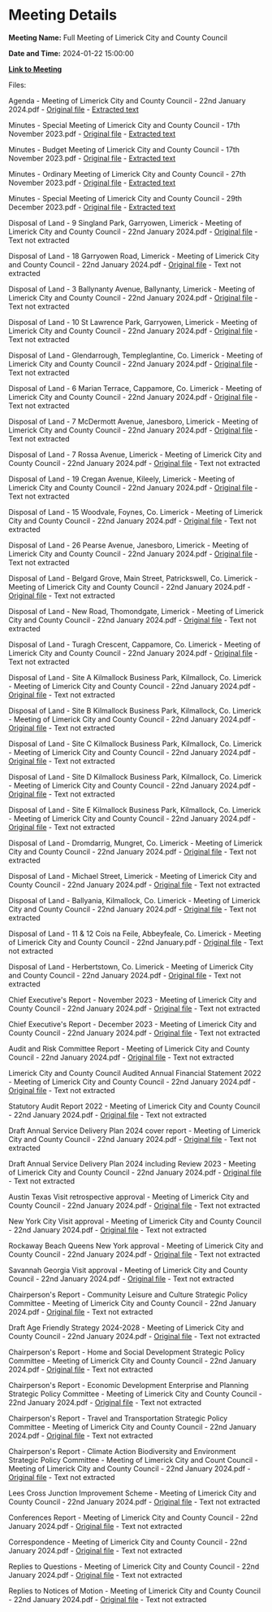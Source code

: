 # Meeting Details

**Meeting Name:** Full Meeting of Limerick City and County Council

**Date and Time:** 2024-01-22 15:00:00

**[Link to Meeting](https://www.limerick.ie/council/whats-on/full-meeting-of-limerick-city-and-county-council-5)**

Files: 

Agenda - Meeting of Limerick City and County Council - 22nd January 2024.pdf - [Original file](https://www.limerick.ie/sites/default/files/media/documents/2024-01/00-agenda-meeting-of-limerick-city-and-county-council-22nd-january-2024.pdf) - [Extracted text](./Agenda%20-%20Meeting%20of%20Limerick%20City%20and%20County%20Council%20-%2022nd%20January%202024.md)

Minutes - Special Meeting of Limerick City and County Council - 17th November 2023.pdf - [Original file](https://www.limerick.ie/sites/default/files/media/documents/2024-01/01-a-minutes-special-meeting-limerick-city-and-county-council-17.11.2023.pdf) - [Extracted text](./Minutes%20-%20Special%20Meeting%20of%20Limerick%20City%20and%20County%20Council%20-%2017th%20November%202023.md)

Minutes - Budget Meeting of Limerick City and County Council - 17th November 2023.pdf - [Original file](https://www.limerick.ie/sites/default/files/media/documents/2024-01/01-b-minutes-budget-meeting-limerick-city-and-county-council-17.11.2023.pdf) - [Extracted text](./Minutes%20-%20Budget%20Meeting%20of%20Limerick%20City%20and%20County%20Council%20-%2017th%20November%202023.md)

Minutes - Ordinary Meeting of Limerick City and County Council - 27th November 2023.pdf - [Original file](https://www.limerick.ie/sites/default/files/media/documents/2024-01/01-c-minutes-ordinary-meeting-limerick-city-and-county-council-27.11.2023.pdf) - [Extracted text](./Minutes%20-%20Ordinary%20Meeting%20of%20Limerick%20City%20and%20County%20Council%20-%2027th%20November%202023.md)

Minutes - Special Meeting of Limerick City and County Council - 29th December 2023.pdf - [Original file](https://www.limerick.ie/sites/default/files/media/documents/2024-01/01-d-minutes-special-meeting-limerick-city-and-county-council-29.12.2023.pdf) - [Extracted text](./Minutes%20-%20Special%20Meeting%20of%20Limerick%20City%20and%20County%20Council%20-%2029th%20December%202023.md)

Disposal of Land - 9 Singland Park, Garryowen, Limerick - Meeting of Limerick City and County Council - 22nd January 2024.pdf - [Original file](https://www.limerick.ie/sites/default/files/media/documents/2024-01/03-a-disposal-of-land-9-singland-park-garryowen-limerick.pdf) - Text not extracted

Disposal of Land - 18 Garryowen Road, Limerick - Meeting of Limerick City and County Council - 22nd January 2024.pdf - [Original file](https://www.limerick.ie/sites/default/files/media/documents/2024-01/03-b-disposal-of-land-18-garryowen-road-limerick.pdf) - Text not extracted

Disposal of Land - 3 Ballynanty Avenue, Ballynanty, Limerick - Meeting of Limerick City and County Council - 22nd January 2024.pdf - [Original file](https://www.limerick.ie/sites/default/files/media/documents/2024-01/03-c-disposal-of-land-3-ballynanty-avenue-ballynanty-limerick.pdf) - Text not extracted

Disposal of Land - 10 St Lawrence Park, Garryowen, Limerick - Meeting of Limerick City and County Council - 22nd January 2024.pdf - [Original file](https://www.limerick.ie/sites/default/files/media/documents/2024-01/03-d-disposal-of-land-10-st-lawrence-park-garryowen-limerick.pdf) - Text not extracted

Disposal of Land - Glendarrough, Templeglantine, Co. Limerick - Meeting of Limerick City and County Council - 22nd January 2024.pdf - [Original file](https://www.limerick.ie/sites/default/files/media/documents/2024-01/03-e-disposal-of-land-glendarrough-templeglantine-co.-limerick.pdf) - Text not extracted

Disposal of Land - 6 Marian Terrace, Cappamore, Co. Limerick - Meeting of Limerick City and County Council - 22nd January 2024.pdf - [Original file](https://www.limerick.ie/sites/default/files/media/documents/2024-01/03-f-disposal-of-land-6-marian-terrace-cappamore-co.-limerick.pdf) - Text not extracted

Disposal of Land - 7 McDermott Avenue, Janesboro, Limerick - Meeting of Limerick City and County Council - 22nd January 2024.pdf - [Original file](https://www.limerick.ie/sites/default/files/media/documents/2024-01/03-g-disposal-of-land-7-mcdermott-avenue-janesboro-limerick.pdf) - Text not extracted

Disposal of Land - 7 Rossa Avenue, Limerick - Meeting of Limerick City and County Council - 22nd January 2024.pdf - [Original file](https://www.limerick.ie/sites/default/files/media/documents/2024-01/03-h-disposal-of-land-7-rossa-avenue-limerick.pdf) - Text not extracted

Disposal of Land - 19 Cregan Avenue, Kileely, Limerick - Meeting of Limerick City and County Council - 22nd January 2024.pdf - [Original file](https://www.limerick.ie/sites/default/files/media/documents/2024-01/03-i-disposal-of-land-19-cregan-avenue-kileely-limerick.pdf) - Text not extracted

Disposal of Land - 15 Woodvale, Foynes, Co. Limerick - Meeting of Limerick City and County Council - 22nd January 2024.pdf - [Original file](https://www.limerick.ie/sites/default/files/media/documents/2024-01/03-j-disposal-of-land-15-woodvale-foynes-co.-limerick.pdf) - Text not extracted

Disposal of Land - 26 Pearse Avenue, Janesboro, Limerick - Meeting of Limerick City and County Council - 22nd January 2024.pdf - [Original file](https://www.limerick.ie/sites/default/files/media/documents/2024-01/03-k-disposal-of-land-26-pearse-avenue-janesboro-limerick.pdf) - Text not extracted

Disposal of Land - Belgard Grove, Main Street, Patrickswell, Co. Limerick - Meeting of Limerick City and County Council - 22nd January 2024.pdf - [Original file](https://www.limerick.ie/sites/default/files/media/documents/2024-01/03-l-disposal-of-land-belgard-grove-main-street-patrickswell-co.-limerick.pdf) - Text not extracted

Disposal of Land - New Road, Thomondgate, Limerick - Meeting of Limerick City and County Council - 22nd January 2024.pdf - [Original file](https://www.limerick.ie/sites/default/files/media/documents/2024-01/03-m-disposal-of-land-new-road-thomondgate-limerick.pdf) - Text not extracted

Disposal of Land - Turagh Crescent, Cappamore, Co. Limerick - Meeting of Limerick City and County Council - 22nd January 2024.pdf - [Original file](https://www.limerick.ie/sites/default/files/media/documents/2024-01/03-n-disposal-of-land-turagh-crescent-cappamore-co.-limerick.pdf) - Text not extracted

Disposal of Land - Site A Kilmallock Business Park, Kilmallock, Co. Limerick - Meeting of Limerick City and County Council - 22nd January 2024.pdf - [Original file](https://www.limerick.ie/sites/default/files/media/documents/2024-01/03-o-disposal-of-land-site-a-kilmallock-business-park-kilmallock-co.-limerick.pdf) - Text not extracted

Disposal of Land - Site B Kilmallock Business Park, Kilmallock, Co. Limerick - Meeting of Limerick City and County Council - 22nd January 2024.pdf - [Original file](https://www.limerick.ie/sites/default/files/media/documents/2024-01/03-p-disposal-of-land-site-b-kilmallock-business-park-kilmallock-co.-limerick.pdf) - Text not extracted

Disposal of Land - Site C Kilmallock Business Park, Kilmallock, Co. Limerick - Meeting of Limerick City and County Council - 22nd January 2024.pdf - [Original file](https://www.limerick.ie/sites/default/files/media/documents/2024-01/03-q-disposal-of-land-site-c-kilmallock-business-park-kilmallock-co.-limerick.pdf) - Text not extracted

Disposal of Land - Site D Kilmallock Business Park, Kilmallock, Co. Limerick - Meeting of Limerick City and County Council - 22nd January 2024.pdf - [Original file](https://www.limerick.ie/sites/default/files/media/documents/2024-01/03-r-disposal-of-land-site-d-kilmallock-business-park-kilmallock-co.-limerick.pdf) - Text not extracted

Disposal of Land - Site E Kilmallock Business Park, Kilmallock, Co. Limerick - Meeting of Limerick City and County Council - 22nd January 2024.pdf - [Original file](https://www.limerick.ie/sites/default/files/media/documents/2024-01/03-s-disposal-of-land-site-e-kilmallock-business-park-kilmallock-co.-limerick.pdf) - Text not extracted

Disposal of Land - Dromdarrig, Mungret, Co. Limerick - Meeting of Limerick City and County Council - 22nd January 2024.pdf - [Original file](https://www.limerick.ie/sites/default/files/media/documents/2024-01/03-t-disposal-of-land-dromdarrig-mungret-co.-limerick.pdf) - Text not extracted

Disposal of Land - Michael Street, Limerick - Meeting of Limerick City and County Council - 22nd January 2024.pdf - [Original file](https://www.limerick.ie/sites/default/files/media/documents/2024-01/03-u-disposal-of-land-michael-street-limerick.pdf) - Text not extracted

Disposal of Land - Ballyania, Kilmallock, Co. Limerick - Meeting of Limerick City and County Council - 22nd January 2024.pdf - [Original file](https://www.limerick.ie/sites/default/files/media/documents/2024-01/03-v-disposal-of-land-ballyania-kilmallock-co.-limerick.pdf) - Text not extracted

Disposal of Land - 11 & 12 Cois na Feile, Abbeyfeale, Co. Limerick - Meeting of Limerick City and County Council - 22nd January.pdf - [Original file](https://www.limerick.ie/sites/default/files/media/documents/2024-01/03-w-disposal-of-land-11-12-cois-na-feile-abbeyfeale-co.-limerick.pdf) - Text not extracted

Disposal of Land - Herbertstown, Co. Limerick - Meeting of Limerick City and County Council - 22nd January 2024.pdf - [Original file](https://www.limerick.ie/sites/default/files/media/documents/2024-01/03-x-disposal-of-land-herbertstown-co.-limerick.pdf) - Text not extracted

Chief Executive's Report - November 2023 - Meeting of Limerick City and County Council - 22nd January 2024.pdf - [Original file](https://www.limerick.ie/sites/default/files/media/documents/2024-01/04-a-i-chief-executives-report-november-2023.pdf) - Text not extracted

Chief Executive's Report - December 2023 - Meeting of Limerick City and County Council - 22nd January 2024.pdf - [Original file](https://www.limerick.ie/sites/default/files/media/documents/2024-01/04-a-ii-chief-executives-report-december-2023.pdf) - Text not extracted

Audit and Risk Committee Report - Meeting of Limerick City and County Council - 22nd January 2024.pdf - [Original file](https://www.limerick.ie/sites/default/files/media/documents/2024-01/04-b-i-audit-and-risk-committee-report.pdf) - Text not extracted

Limerick City and County Council Audited Annual Financial Statement 2022 - Meeting of Limerick City and County Council - 22nd January 2024.pdf - [Original file](https://www.limerick.ie/sites/default/files/media/documents/2024-01/04-b-ii-limerick-city-and-county-council-audited-annual-financial-statement-2022.pdf) - Text not extracted

Statutory Audit Report 2022 - Meeting of Limerick City and County Council - 22nd January 2024.pdf - [Original file](https://www.limerick.ie/sites/default/files/media/documents/2024-01/04-b-iii-statutory-audit-report-2022.pdf) - Text not extracted

Draft Annual Service Delivery Plan 2024 cover report - Meeting of Limerick City and County Council - 22nd January 2024.pdf - [Original file](https://www.limerick.ie/sites/default/files/media/documents/2024-01/04-c-i-draft-annual-service-delivery-plan-2024-cover-report.pdf) - Text not extracted

Draft Annual Service Delivery Plan 2024 including Review 2023 - Meeting of Limerick City and County Council - 22nd January 2024.pdf - [Original file](https://www.limerick.ie/sites/default/files/media/documents/2024-01/4-c-iidraft-annual-service-delivery-plan-2024-incl-review-2023.pdf) - Text not extracted

Austin Texas Visit retrospective approval - Meeting of Limerick City and County Council - 22nd January 2024.pdf - [Original file](https://www.limerick.ie/sites/default/files/media/documents/2024-01/04-d-i-austin-texas-visit-retrospective-approval.pdf) - Text not extracted

New York City Visit approval - Meeting of Limerick City and County Council - 22nd January 2024.pdf - [Original file](https://www.limerick.ie/sites/default/files/media/documents/2024-01/04-d-ii-new-york-city-visit-approval_0.pdf) - Text not extracted

Rockaway Beach Queens New York approval - Meeting of Limerick City and County Council - 22nd January 2024.pdf - [Original file](https://www.limerick.ie/sites/default/files/media/documents/2024-01/04-d-iii-rockaway-beach-queens-new-york-approval_0.pdf) - Text not extracted

Savannah Georgia Visit approval - Meeting of Limerick City and County Council - 22nd January 2024.pdf - [Original file](https://www.limerick.ie/sites/default/files/media/documents/2024-01/04-d-iv-savannah-georgia-visit-approval_0.pdf) - Text not extracted

Chairperson's Report - Community Leisure and Culture Strategic Policy Committee - Meeting of Limerick City and County Council - 22nd January 2024.pdf - [Original file](https://www.limerick.ie/sites/default/files/media/documents/2024-01/04-e-i-a-chairpersons-report-community-leisure-and-culture-strategic-policy-committee.pdf) - Text not extracted

Draft Age Friendly Strategy 2024-2028 - Meeting of Limerick City and County Council - 22nd January 2024.pdf - [Original file](https://www.limerick.ie/sites/default/files/media/documents/2024-01/04-e-i-b-draft-age-friendly-strategy-2024-2028.pdf) - Text not extracted

Chairperson's Report - Home and Social Development Strategic Policy Committee - Meeting of Limerick City and County Council - 22nd January 2024.pdf - [Original file](https://www.limerick.ie/sites/default/files/media/documents/2024-01/04-e-ii-chairpersons-report-home-and-social-development-strategic-policy-committee.pdf) - Text not extracted

Chairperson's Report - Economic Development Enterprise and Planning Strategic Policy Committee - Meeting of Limerick City and County Council - 22nd January 2024.pdf - [Original file](https://www.limerick.ie/sites/default/files/media/documents/2024-01/04-e-iii-chairpersons-report-economic-development-enterprise-and-planning-strategic-policy-committee.pdf) - Text not extracted

Chairperson's Report - Travel and Transportation Strategic Policy Committee - Meeting of Limerick City and County Council - 22nd January 2024.pdf - [Original file](https://www.limerick.ie/sites/default/files/media/documents/2024-01/04-e-iv-chairpersons-report-travel-and-transportation-strategic-policy-committee.pdf) - Text not extracted

Chairperson's Report - Climate Action Biodiversity and Environment Strategic Policy Committee - Meeting of Limerick City and Count Council - Meeting of Limerick City and County Council - 22nd January 2024.pdf - [Original file](https://www.limerick.ie/sites/default/files/media/documents/2024-01/04-e-v-chairpersons-report-climate-action-biodiversity-and-environment-strategic-policy-committee.pdf) - Text not extracted

Lees Cross Junction Improvement Scheme - Meeting of Limerick City and County Council - 22nd January 2024.pdf - [Original file](https://www.limerick.ie/sites/default/files/media/documents/2024-01/05-lees-cross-junction-improvement-scheme.pdf) - Text not extracted

Conferences Report - Meeting of Limerick City and County Council - 22nd January 2024.pdf - [Original file](https://www.limerick.ie/sites/default/files/media/documents/2024-01/06-b-conferences-report.pdf) - Text not extracted

Correspondence - Meeting of Limerick City and County Council - 22nd January 2024.pdf - [Original file](https://www.limerick.ie/sites/default/files/media/documents/2024-01/16-correspondence-1.pdf) - Text not extracted

Replies to Questions - Meeting of Limerick City and County Council - 22nd January 2024.pdf - [Original file](https://www.limerick.ie/sites/default/files/media/documents/2024-01/replies-to-questions-meeting-of-limerick-city-and-county-council-22nd-january-2024.pdf) - Text not extracted

Replies to Notices of Motion - Meeting of Limerick City and County Council - 22nd January 2024.pdf - [Original file](https://www.limerick.ie/sites/default/files/media/documents/2024-01/replies-to-notices-of-motion-meeting-of-limerick-city-and-county-council-22nd-january-2024.pdf) - Text not extracted

